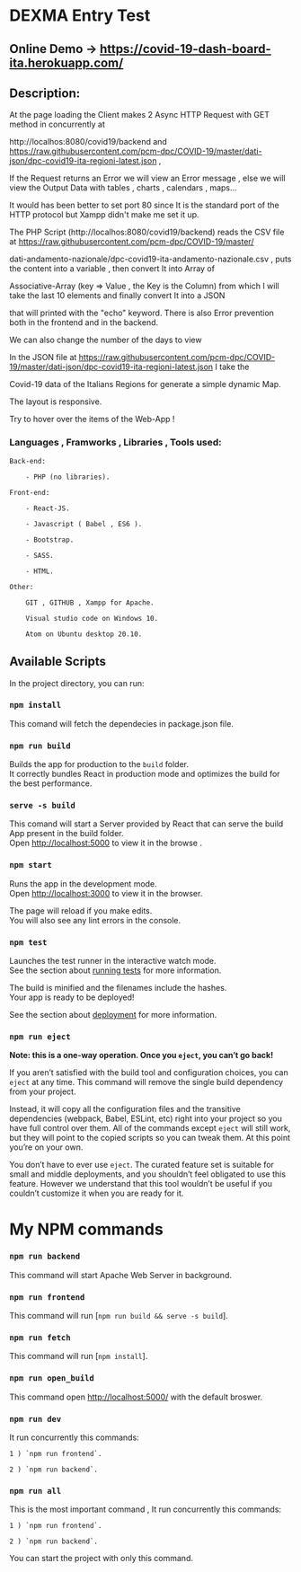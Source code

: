 # DEXMA Entry Test

## Online Demo -> https://covid-19-dash-board-ita.herokuapp.com/

## Description:

At the page loading the Client makes 2 Async HTTP Request with GET method in concurrently at

http://localhos:8080/covid19/backend and https://raw.githubusercontent.com/pcm-dpc/COVID-19/master/dati-json/dpc-covid19-ita-regioni-latest.json
,

If the Request returns an Error we will view an Error message , else we will view the Output Data with tables , charts , calendars , maps...

It would has been better to set port 80 since It is the standard port of the HTTP protocol but Xampp didn't make me set it up.

The PHP Script (http://localhos:8080/covid19/backend) reads the CSV file at https://raw.githubusercontent.com/pcm-dpc/COVID-19/master/

dati-andamento-nazionale/dpc-covid19-ita-andamento-nazionale.csv , puts the content into a variable , then convert It into Array of

Associative-Array (key => Value , the Key is the Column) from which I will take the last 10 elements and finally convert It into a JSON

that will printed with the "echo" keyword. There is also Error prevention both in the frontend and in the backend.

We can also change the number of the days to view

In the JSON file at https://raw.githubusercontent.com/pcm-dpc/COVID-19/master/dati-json/dpc-covid19-ita-regioni-latest.json I take the

Covid-19 data of the Italians Regions for generate a simple dynamic Map.

The layout is responsive.

Try to hover over the items of the Web-App !

### Languages , Framworks , Libraries , Tools used:

    Back-end:

        - PHP (no libraries).

    Front-end:

        - React-JS.

    	- Javascript ( Babel , ES6 ).

        - Bootstrap.

        - SASS.

    	- HTML.

    Other:

        GIT , GITHUB , Xampp for Apache.

    	Visual studio code on Windows 10.

    	Atom on Ubuntu desktop 20.10.

## Available Scripts

In the project directory, you can run:

### `npm install`

This comand will fetch the dependecies in package.json file.

### `npm run build`

Builds the app for production to the `build` folder.\
It correctly bundles React in production mode and optimizes the build for the best performance.

### `serve -s build`

This comand will start a Server provided by React that can serve the build App
present in the build folder.\
Open [http://localhost:5000](http://127.0.0.1:5000) to view it in the browse
.

### `npm start`

Runs the app in the development mode.\
Open [http://localhost:3000](http://127.0.0.1:3000) to view it in the browser.

The page will reload if you make edits.\
You will also see any lint errors in the console.

### `npm test`

Launches the test runner in the interactive watch mode.\
See the section about [running tests](https://facebook.github.io/create-react-app/docs/running-tests) for more information.

The build is minified and the filenames include the hashes.\
Your app is ready to be deployed!

See the section about [deployment](https://facebook.github.io/create-react-app/docs/deployment) for more information.

### `npm run eject`

**Note: this is a one-way operation. Once you `eject`, you can’t go back!**

If you aren’t satisfied with the build tool and configuration choices, you can `eject` at any time. This command will remove the single build dependency from your project.

Instead, it will copy all the configuration files and the transitive dependencies (webpack, Babel, ESLint, etc) right into your project so you have full control over them. All of the commands except `eject` will still work, but they will point to the copied scripts so you can tweak them. At this point you’re on your own.

You don’t have to ever use `eject`. The curated feature set is suitable for small and middle deployments, and you shouldn’t feel obligated to use this feature. However we understand that this tool wouldn’t be useful if you couldn’t customize it when you are ready for it.

# My NPM commands

### `npm run backend`

This command will start Apache Web Server in background.

### `npm run frontend`

This command will run [`npm run build && serve -s build`].

### `npm run fetch`

This command will run [`npm install`].

### `npm run open_build`

This command open [http://localhost:5000/](http://127.0.0.1:5000/) with the default broswer.

### `npm run dev`

It run concurrently this commands:

    1 ) `npm run frontend`.

    2 ) `npm run backend`.

### `npm run all`

This is the most important command , It run concurrently this commands:

    1 ) `npm run frontend`.

    2 ) `npm run backend`.

You can start the project with only this command.
